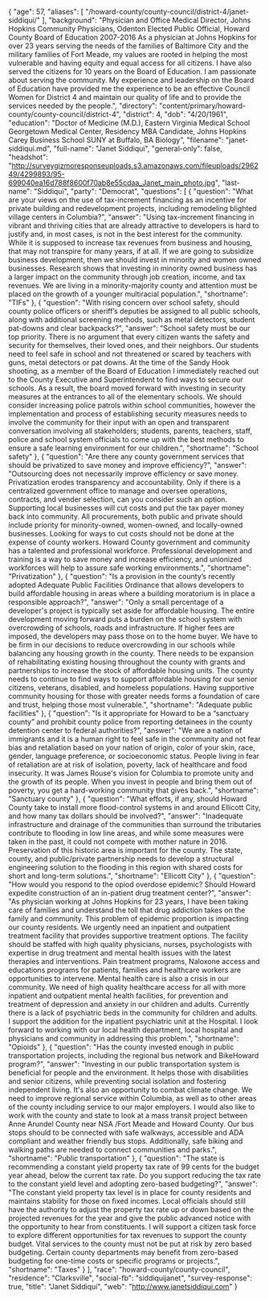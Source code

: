 {
  "age": 57,
  "aliases": [
    "/howard-county/county-council/district-4/janet-siddiqui/"
  ],
  "background": "Physician and Office Medical Director, Johns Hopkins Community Physicians, Odenton Elected Public Official, Howard County Board of Education 2007-2016 As a physician at Johns Hopkins for over 23 years serving the needs of the families of Baltimore City and the military families of Fort Meade, my values are rooted in helping the most vulnerable and having equity and equal access for all citizens. I have also served the citizens for 10 years on the Board of Education. I am passionate about serving the community. My experience and leadership on the Board of Education have provided me the experience to be an effective Council Women for District 4 and maintain our quality of life and to provide the services needed by the people.",
  "directory": "content/primary/howard-county/county-council/district-4",
  "district": 4,
  "dob": "4/20/1961",
  "education": "Doctor of Medicine (M.D.), Eastern Virginia Medical School Georgetown Medical Center, Residency MBA Candidate, Johns Hopkins Carey Business School SUNY at Buffalo, BA Biology",
  "filename": "janet-siddiqui.md",
  "full-name": "Janet Siddiqui",
  "general-only": false,
  "headshot": "http://surveygizmoresponseuploads.s3.amazonaws.com/fileuploads/296249/4299893/95-699040ea16d788f8600f70ab8e55cdaa_Janet_main_photo.jpg",
  "last-name": "Siddiqui",
  "party": "Democrat",
  "questions": [
    {
      "question": "What are your views on the use of tax-increment financing as an incentive for private building and redevelopment projects, including remodeling blighted village centers in Columbia?",
      "answer": "Using tax-increment financing in vibrant and thriving cities that are already attractive to developers is hard to justify and, in most cases, is not in the best interest for the community. While it is supposed to increase tax revenues from business and housing, that may not transpire for many years, if at all. If we are going to subsidize business development, then we should invest in minority and women owned businesses.  Research shows that investing in minority owned business has a larger impact on the community through job creation, income, and tax revenues. We are living in a minority-majority county and attention must be placed on the growth of a younger multiracial population.",
      "shortname": "TIFs"
    },
    {
      "question": "With rising concern over school safety, should county police officers or sheriff’s deputies be assigned to all public schools, along with additional screening methods, such as metal detectors, student pat-downs and clear backpacks?",
      "answer": "School safety must be our top priority. There is no argument that every citizen wants the safety and security for themselves, their loved ones, and their neighbors. Our students need to feel safe in school and not threatened or scared by teachers with guns, metal detectors or pat downs. At the time of the Sandy Hook shooting, as a member of the Board of Education I immediately reached out to the County Executive and Superintendent to find ways to secure our schools. As a result, the board moved forward with investing in security measures at the entrances to all of the elementary schools.  We should consider increasing police patrols within school communities, however the implementation and process of establishing security measures needs to involve the community for their input with an open and transparent conversation involving all stakeholders; students, parents, teachers, staff, police and school system officials to come up with the best methods to ensure a safe learning environment for our children.",
      "shortname": "School safety"
    },
    {
      "question": "Are there any county government services that should be privatized to save money and improve efficiency?",
      "answer": "Outsourcing does not necessarily improve efficiency or save money. Privatization erodes transparency and accountability. Only if there is a centralized government office to manage and oversee operations, contracts, and vender selection, can you consider such an option. Supporting local businesses will cut costs and put the tax payer money back into community. All procurements, both public and private should include priority for minority-owned, women-owned, and locally-owned businesses. Looking for ways to cut costs should not be done at the expense of county workers. Howard County government and community has a talented and professional workforce. Professional development and training is a way to save money and increase efficiency, and unionized workforces will help to assure safe working environments.",
      "shortname": "Privatization"
    },
    {
      "question": "Is a provision in the county’s recently adopted Adequate Public Facilities Ordinance that allows developers to build affordable housing in areas where a building moratorium is in place a responsible approach?",
      "answer": "Only a small percentage of a developer's project is typically set aside for affordable housing. The entire development moving forward puts a burden on the school system with overcrowding of schools, roads and infrastructure. If higher fees are imposed, the developers may pass those on to the home buyer. We have to be firm in our decisions to reduce overcrowding in our schools while balancing any housing growth in the county. There needs to be expansion of rehabilitating existing housing throughout the county with grants and partnerships to increase the stock of affordable housing units. The county needs to continue to find ways to support affordable housing for our senior citizens, veterans, disabled, and homeless populations. Having supportive community housing for those with greater needs forms a foundation of care and trust, helping those most vulnerable.",
      "shortname": "Adequate public facilities"
    },
    {
      "question": "Is it appropriate for Howard to be a “sanctuary county” and prohibit county police from reporting detainees in the county detention center to federal authorities?",
      "answer": "We are a nation of immigrants and it is a human right to feel safe in the community and not fear bias and retaliation based on your nation of origin, color of your skin, race, gender, language preference, or socioeconomic status. People living in fear of retaliation are at risk of isolation, poverty,  lack of healthcare and food insecurity. It was James Rouse's vision for Columbia to promote unity and the growth of its people. When you invest in people and bring them out of poverty, you get a hard-working community that gives back.",
      "shortname": "Sanctuary county"
    },
    {
      "question": "What efforts, if any, should Howard County take to install more flood-control systems in and around Ellicott City, and how many tax dollars should be involved?",
      "answer": "Inadequate infrastructure and drainage of the communities than surround the tributaries contribute to flooding in low line areas, and while some measures were taken in the past, it could not compete with mother nature in 2016.  Preservation of this historic area is important for the county. The state, county, and public/private partnership needs to develop a structural engineering solution to the flooding in this region with shared costs for short and long-term solutions.",
      "shortname": "Ellicott City"
    },
    {
      "question": "How would you respond to the opiod overdose epidemic? Should Howard expedite construction of an in-patient drug treatment center?",
      "answer": "As physician working at Johns Hopkins for 23 years, I have been taking care of families and understand the toll that drug addiction takes on the family and community.  This problem of epidemic proportion is impacting our county residents. We urgently need an inpatient and outpatient treatment facility that provides supportive treatment options. The facility should be staffed with high quality physicians, nurses, psychologists with expertise in drug treatment and mental health issues with the latest therapies and interventions. Pain treatment programs, Naloxone access and educations programs for patients, families and healthcare workers are opportunities to intervene. Mental health care is also a crisis in our community.  We need of high quality healthcare access for all with  more inpatient and outpatient mental health facilities, for prevention and treatment of depression and anxiety in our children and adults.  Currently there is a lack of psychiatric beds in the community for children and adults. I support the addition for the inpatient psychiatric unit at the Hospital.  I look forward to working with our local health department, local hospital and physicians and community in addressing this problem.",
      "shortname": "Opioids"
    },
    {
      "question": "Has the county invested enough in public transportation projects, including the regional bus network and BikeHoward program?",
      "answer": "Investing in our public transportation system is beneficial for people and the environment. It helps those with disabilities and senior citizens, while preventing social isolation and fostering independent living. It's also an opportunity to combat climate change. We need to improve regional service within Columbia, as well as to other areas of the county including service to our major employers. I would also like to work with the county and state to look at a mass transit project between Anne Arundel County near NSA /Fort Meade and Howard County. Our bus stops should to be connected with safe walkways, accessible and ADA compliant and weather friendly bus stops. Additionally, safe biking and walking paths are needed to connect communities and parks.",
      "shortname": "Public transportation"
    },
    {
      "question": "The state is recommending a constant yield property tax rate of 99 cents for the budget year ahead, below the current tax rate. Do you support reducing the tax rate to the constant yield level and adopting zero-based budgeting?",
      "answer": "The constant yield property tax level is in place for county residents and maintains stability for those on fixed incomes. Local officials should still have the authority to adjust the property tax rate up or down based on the projected revenues for the year and give the public advanced notice with the opportunity to hear from constituents. I will support a citizen task force to explore different opportunities for tax revenues to support the county budget.  Vital services to the county must not be put at risk by zero based budgeting. Certain county departments may benefit from zero-based budgeting for one-time costs or specific programs or projects.",
      "shortname": "Taxes"
    }
  ],
  "race": "howard-county/county-council",
  "residence": "Clarksville",
  "social-fb": "siddiquijanet",
  "survey-response": true,
  "title": "Janet Siddiqui",
  "web": "http://www.janetsiddiqui.com"
}
